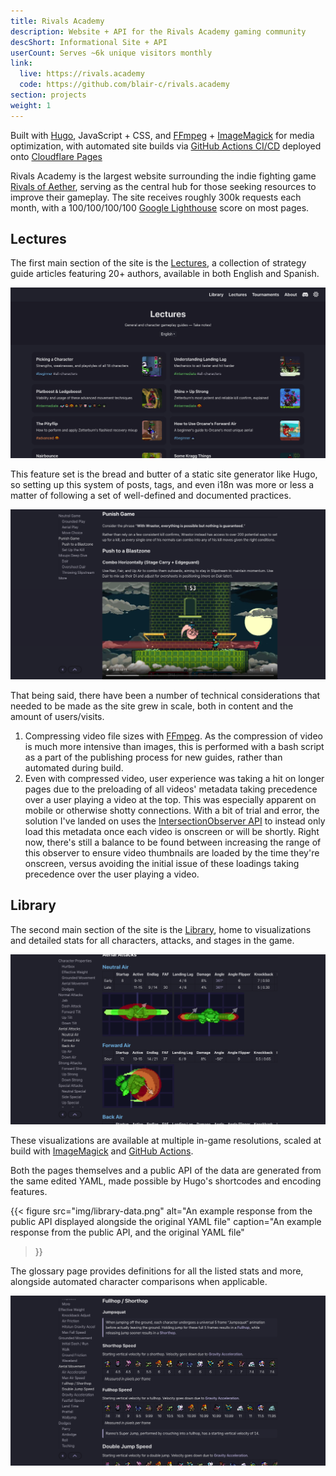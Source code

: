 ```yaml
---
title: Rivals Academy
description: Website + API for the Rivals Academy gaming community
descShort: Informational Site + API
userCount: Serves ~6k unique visitors monthly
link:
  live: https://rivals.academy
  code: https://github.com/blair-c/rivals.academy
section: projects
weight: 1
---
```


Built with [Hugo](https://gohugo.io), JavaScript + CSS, and [FFmpeg](https://ffmpeg.org) + [ImageMagick](https://imagemagick.org) for media optimization, with automated site builds via [GitHub Actions CI/CD](https://github.com/features/actions) deployed onto [Cloudflare Pages](https://pages.cloudflare.com)

Rivals Academy is the largest website surrounding the indie fighting game [Rivals of Aether](https://rivalsofaether.com), serving as the central hub for those seeking resources to improve their gameplay. The site receives roughly 300k requests each month, with a 100/100/100/100 [Google Lighthouse](https://developer.chrome.com/docs/lighthouse) score on most pages.

## Lectures

The first main section of the site is the [Lectures](https://rivals.academy/lectures), a collection of strategy guide articles featuring 20+ authors, available in both English and Spanish.

![Lectures homepage](img/lectures.png)

This feature set is the bread and butter of a static site generator like Hugo, so setting up this system of posts, tags, and even i18n was more or less a matter of following a set of well-defined and documented practices.

![Individual lecture page example](img/lectures-page.png)

That being said, there have been a number of technical considerations that needed to be made as the site grew in scale, both in content and the amount of users/visits.

1. Compressing video file sizes with [FFmpeg](https://ffmpeg.org). As the compression of video is much more intensive than images, this is performed with a bash script as a part of the publishing process for new guides, rather than automated during build.
2. Even with compressed video, user experience was taking a hit on longer pages due to the preloading of all videos' metadata taking precedence over a user playing a video at the top. This was especially apparent on mobile or otherwise shotty connections. With a bit of trial and error, the solution I've landed on uses the [IntersectionObserver API](https://developer.mozilla.org/en-US/docs/Web/API/Intersection_Observer_API) to instead only load this metadata once each video is onscreen or will be shortly. Right now, there's still a balance to be found between increasing the range of this observer to ensure video thumbnails are loaded by the time they're onscreen, versus avoiding the initial issue of these loadings taking precedence over the user playing a video.

## Library

The second main section of the site is the [Library](https://rivals.academy/library), home to visualizations and detailed stats for all characters, attacks, and stages in the game.

![Maypul's Library page, scrolled to her aerial attacks](img/library.png)

These visualizations are available at multiple in-game resolutions, scaled at build with [ImageMagick](https://imagemagick.org) and [GitHub Actions](https://github.com/features/actions).

Both the pages themselves and a public API of the data are generated from the same edited YAML, made possible by Hugo's shortcodes and encoding features.

{{< figure
    src="img/library-data.png"
    alt="An example response from the public API displayed alongside the original YAML file"
    caption="An example response from the public API, and the original YAML file"
>}}

The glossary page provides definitions for all the listed stats and more, alongside automated character comparisons when applicable.

![The Library Glossary, scrolled to comparisons of the cast's jumping abilities](img/library-comparisons.png)
